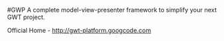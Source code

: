 #GWP
A complete model-view-presenter framework to simplify your next GWT project.

Official Home - http://gwt-platform.googcode.com

